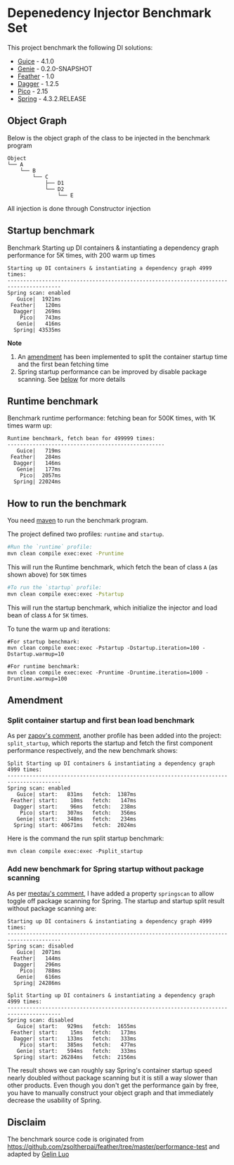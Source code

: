 # Depenedency Injector Benchmark Set

This project benchmark the following DI solutions:

* [Guice](https://github.com/google/guice) - 4.1.0
* [Genie](https://github.com/osglworks/java-di) - 0.2.0-SNAPSHOT
* [Feather](https://github.com/zsoltherpai/feather) - 1.0
* [Dagger](https://github.com/square/dagger) - 1.2.5
* [Pico](http://picocontainer.com/) - 2.15
* [Spring](http://projects.spring.io/spring-framework/) - 4.3.2.RELEASE

## Object Graph

Below is the object graph of the class to be injected in the benchmark program

```
Object
└── A
    └── B
        └── C
            ├── D1
            └── D2
                └── E
```

All injection is done through Constructor injection

## Startup benchmark

Benchmark Starting up DI containers & instantiating a dependency graph performance for 5K times, with 200 warm up times

```text
Starting up DI containers & instantiating a dependency graph 4999 times:
---------------------------------------------------------------------------------------
Spring scan: enabled
   Guice|  1921ms
 Feather|   120ms
  Dagger|   269ms
    Pico|   743ms
   Genie|   416ms
  Spring| 43535ms
```

**Note**

1. An [amendment](#a1) has been implemented to split the container startup time and the first bean fetching time
2. Spring startup performance can be improved by disable package scanning. See [below](#a2) for more details

## Runtime benchmark

Benchmark runtime performance: fetching bean for 500K times, with 1K times warm up:

```text
Runtime benchmark, fetch bean for 499999 times:
--------------------------------------------------
   Guice|   719ms
 Feather|   284ms
  Dagger|   146ms
   Genie|   177ms
    Pico|  2057ms
  Spring| 22024ms
```

## How to run the benchmark

You need [maven](http://maven.apache.org/) to run the benchmark program.

The project defined two profiles: `runtime` and `startup`.

```bash
#Run the `runtime` profile:
mvn clean compile exec:exec -Pruntime
```

This will run the Runtime benchmark, which fetch the bean of class `A` (as shown above) for `50K` times

```bash
#To run the `startup` profile:
mvn clean compile exec:exec -Pstartup
```

This will run the startup benchmark, which initialize the injector and load bean of class `A` for `5K` times.

To tune the warm up and iterations:

```
#For startup benchmark:
mvn clean compile exec:exec -Pstartup -Dstartup.iteration=100 -Dstartup.warmup=10
```

```
#For runtime benchmark:
mvn clean compile exec:exec -Pruntime -Druntime.iteration=1000 -Druntime.warmup=100
```

## Amendment 

### <a id="a1">Split container startup and first bean load benchmark</a>

As per [zapov's comment](https://www.reddit.com/r/java/comments/4vfw57/a_simple_program_benchmark_dependency_injection/d5y6hbz), another profile has been added into the project: `split_startup`, which reports the startup and fetch the first component performance respectively, and the new benchmark shows:

```
Split Starting up DI containers & instantiating a dependency graph 4999 times:
---------------------------------------------------------------------------------------
Spring scan: enabled
   Guice| start:   831ms   fetch:  1387ms
 Feather| start:    10ms   fetch:   147ms
  Dagger| start:    96ms   fetch:   238ms
    Pico| start:   307ms   fetch:   356ms
   Genie| start:   348ms   fetch:   234ms
  Spring| start: 40671ms   fetch:  2024ms
```

Here is the command the run split startup benchmark:

`mvn clean compile exec:exec -Psplit_startup`

### <a id="a2">Add new benchmark for Spring startup without package scanning</a>

As per [meotau's comment](https://www.reddit.com/r/java/comments/4vfw57/a_simple_program_benchmark_dependency_injection/d5yasgl), I have added a property `springscan` to allow toggle off package scanning for Spring. The startup and startup split result without package scanning are:

```
Starting up DI containers & instantiating a dependency graph 4999 times:
---------------------------------------------------------------------------------------
Spring scan: disabled
   Guice|  2071ms
 Feather|   144ms
  Dagger|   296ms
    Pico|   788ms
   Genie|   616ms
  Spring| 24286ms
```

```
Split Starting up DI containers & instantiating a dependency graph 4999 times:
---------------------------------------------------------------------------------------
Spring scan: disabled
   Guice| start:   929ms   fetch:  1655ms
 Feather| start:    15ms   fetch:   173ms
  Dagger| start:   133ms   fetch:   333ms
    Pico| start:   385ms   fetch:   477ms
   Genie| start:   594ms   fetch:   333ms
  Spring| start: 26284ms   fetch:  2156ms
```

The result shows we can roughly say Spring's container startup speed nearly doubled without package scanning but it is still a way slower than other products. Even though you don't get the performance gain by free, you have to manually construct your object graph and that immediately decrease the usability of Spring.

## Disclaim

The benchmark source code is originated from https://github.com/zsoltherpai/feather/tree/master/performance-test and adapted by [Gelin Luo](https://github.com/greenlaw110)
